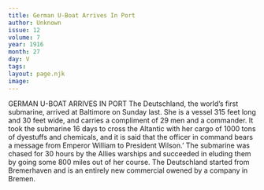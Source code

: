 ```yaml
---
title: German U-Boat Arrives In Port
author: Unknown
issue: 12
volume: 7
year: 1916
month: 27
day: V
tags:
layout: page.njk
image:
---
```

GERMAN U-BOAT ARRIVES IN PORT       The Deutschland, the world’s first submarine, arrived at Baltimore on Sunday last. She is a vessel 315 feet long and 30 feet wide, and carries a compliment of 29 men and a commander.       It took the submarine 16 days to cross the Altantic with her cargo of 1000 tons of dyestuffs and chemicals, and it is said that the officer in command bears a message from Emperor William to President Wilson.’       The submarine was chased for 30 hours by the Allies warships and succeeded in eluding them by going some 800 miles out of her course.       The Deutschland started from Bremerhaven and is an entirely new commercial owened by a company in Bremen.    

